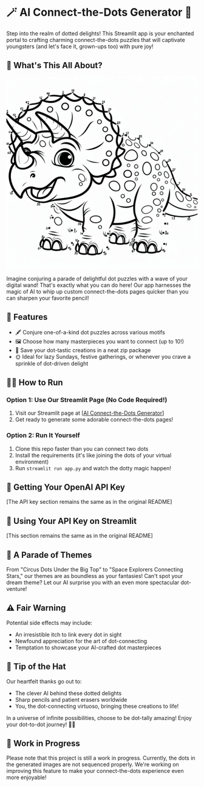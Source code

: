 # 🪄 AI Connect-the-Dots Generator 🔢

Step into the realm of dotted delights! This Streamlit app is your enchanted portal to crafting charming connect-the-dots puzzles that will captivate youngsters (and let's face it, grown-ups too) with pure joy!

## 🌟 What's This All About?
    
![Complete the cuteness](./images/dino.jpg)

Imagine conjuring a parade of delightful dot puzzles with a wave of your digital wand! That's exactly what you can do here! Our app harnesses the magic of AI to whip up custom connect-the-dots pages quicker than you can sharpen your favorite pencil!

## 🚀 Features

- 🖋️ Conjure one-of-a-kind dot puzzles across various motifs
- 🖼️ Choose how many masterpieces you want to connect (up to 10!)
- 💾 Save your dot-tastic creations in a neat zip package
- 🌞 Ideal for lazy Sundays, festive gatherings, or whenever you crave a sprinkle of dot-driven delight

## 🏃‍♂️ How to Run

### Option 1: Use Our Streamlit Page (No Code Required!)

1. Visit our Streamlit page at [[AI Connect-the-Dots Generator](https://connect-the-dots-generator.streamlit.app/)]
2. Get ready to generate some adorable connect-the-dots pages!

### Option 2: Run It Yourself

1. Clone this repo faster than you can connect two dots
2. Install the requirements (it's like joining the dots of your virtual environment)
3. Run `streamlit run app.py` and watch the dotty magic happen!

## 🔑 Getting Your OpenAI API Key

[The API key section remains the same as in the original README]

## 🎨 Using Your API Key on Streamlit

[This section remains the same as in the original README]

## 🎨 A Parade of Themes

From "Circus Dots Under the Big Top" to "Space Explorers Connecting Stars," our themes are as boundless as your fantasies! Can't spot your dream theme? Let our AI surprise you with an even more spectacular dot-venture!

## ⚠️ Fair Warning

Potential side effects may include:
- An irresistible itch to link every dot in sight
- Newfound appreciation for the art of dot-connecting
- Temptation to showcase your AI-crafted dot masterpieces

## 👏 Tip of the Hat

Our heartfelt thanks go out to:
- The clever AI behind these dotted delights
- Sharp pencils and patient erasers worldwide
- You, the dot-connecting virtuoso, bringing these creations to life!

In a universe of infinite possibilities, choose to be dot-tally amazing! Enjoy your dot-to-dot journey! 📍✨

## 🚧 Work in Progress

Please note that this project is still a work in progress. Currently, the dots in the generated images are not sequenced properly. We're working on improving this feature to make your connect-the-dots experience even more enjoyable!
